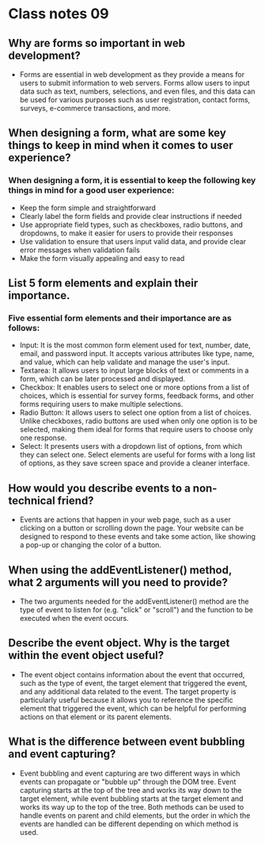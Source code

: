 # Class notes 09

## Why are forms so important in web development?
* Forms are essential in web development as they provide a means for users to submit information to web servers. Forms allow users to input data such as text, numbers, selections, and even files, and this data can be used for various purposes such as user registration, contact forms, surveys, e-commerce transactions, and more.

## When designing a form, what are some key things to keep in mind when it comes to user experience?
### When designing a form, it is essential to keep the following key things in mind for a good user experience:

* Keep the form simple and straightforward
* Clearly label the form fields and provide clear instructions if needed
* Use appropriate field types, such as checkboxes, radio buttons, and dropdowns, to make it easier for users to provide their responses
* Use validation to ensure that users input valid data, and provide clear error messages when validation fails
* Make the form visually appealing and easy to read

## List 5 form elements and explain their importance.
### Five essential form elements and their importance are as follows:

* Input: It is the most common form element used for text, number, date, email, and password input. It accepts various attributes like type, name, and value, which can help validate and manage the user's input.
* Textarea: It allows users to input large blocks of text or comments in a form, which can be later processed and displayed.
* Checkbox: It enables users to select one or more options from a list of choices, which is essential for survey forms, feedback forms, and other forms requiring users to make multiple selections.
* Radio Button: It allows users to select one option from a list of choices. Unlike checkboxes, radio buttons are used when only one option is to be selected, making them ideal for forms that require users to choose only one response.
* Select: It presents users with a dropdown list of options, from which they can select one. Select elements are useful for forms with a long list of options, as they save screen space and provide a cleaner interface.

## How would you describe events to a non-technical friend?

* Events are actions that happen in your web page, such as a user clicking on a button or scrolling down the page. Your website can be designed to respond to these events and take some action, like showing a pop-up or changing the color of a button.

## When using the addEventListener() method, what 2 arguments will you need to provide?

* The two arguments needed for the addEventListener() method are the type of event to listen for (e.g. "click" or "scroll") and the function to be executed when the event occurs.

## Describe the event object. Why is the target within the event object useful?

* The event object contains information about the event that occurred, such as the type of event, the target element that triggered the event, and any additional data related to the event. The target property is particularly useful because it allows you to reference the specific element that triggered the event, which can be helpful for performing actions on that element or its parent elements.

## What is the difference between event bubbling and event capturing?

* Event bubbling and event capturing are two different ways in which events can propagate or "bubble up" through the DOM tree. Event capturing starts at the top of the tree and works its way down to the target element, while event bubbling starts at the target element and works its way up to the top of the tree. Both methods can be used to handle events on parent and child elements, but the order in which the events are handled can be different depending on which method is used.
